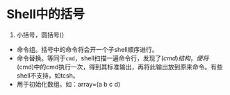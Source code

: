 # Shell中的括号
1. 小括号，圆括号()
* 命令组。括号中的命令将会开一个子shell顺序进行。
* 命令替换。等同于`cmd`，shell扫描一遍命令行，发现了$(cmd)结构，便将$(cmd)中的cmd执行一次，得到其标准输出，再将此输出放到原来命令。有些shell不支持，如tcsh。
* 用于初始化数组。如：array=(a b c d)
